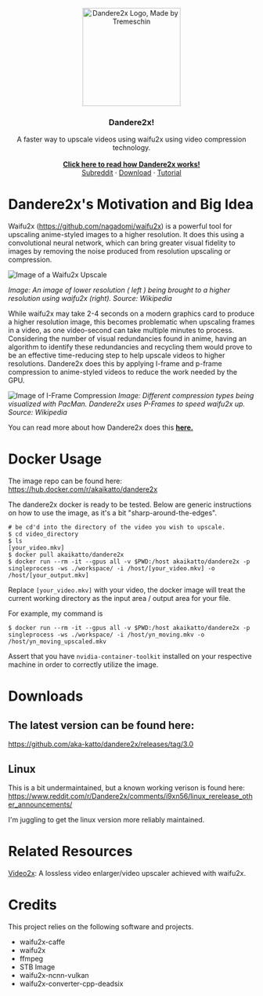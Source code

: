 <p align="center">
    <img src="https://i.imgur.com/ixiaGqT.jpgg" alt="Dandere2x Logo, Made by Tremeschin" width="200" height="200">
</p>

<h3 align="center">Dandere2x!</h3>
<p align="center">
  A faster way to upscale videos using waifu2x using video compression technology.
  <br>
  <br>
  <a href="https://github.com/aka-katto/dandere2x/wiki/How-Dandere2x-Works/"><strong>Click here to read how Dandere2x works! </strong></a>
  <br>
  <a href="https://www.reddit.com/r/Dandere2x/">Subreddit</a>
  ·
  <a href="https://github.com/aka-katto/dandere2x/releases/tag/2.0">Download</a>
  ·
  <a href="https://www.youtube.com/watch?v=5grmGE5al2A">Tutorial</a>
</p>

# Dandere2x's Motivation and Big Idea 

Waifu2x (https://github.com/nagadomi/waifu2x) is a powerful tool for upscaling anime-styled images to a higher resolution. It does this using a convolutional neural network, which can bring greater visual fidelity to images by removing the noise produced from resolution upscaling or compression.

![Image of a Waifu2x Upscale](https://i.imgur.com/irRaQ07.png)

*Image: An image of lower resolution ( left ) being brought to a higher resolution using waifu2x (right). Source: Wikipedia*


While waifu2x may take 2-4 seconds on a modern graphics card to produce a higher resolution image, this becomes problematic when upscaling frames in a video, as one video-second can take multiple minutes to process. Considering the number of visual redundancies found in anime, having an algorithm to identify these redundancies and recycling them would prove to be an effective time-reducing step to help upscale videos to higher resolutions. Dandere2x does this by applying I-frame and p-frame compression to anime-styled videos to reduce the work needed by the GPU.


![Image of I-Frame Compression](https://upload.wikimedia.org/wikipedia/commons/thumb/6/64/I_P_and_B_frames.svg/1920px-I_P_and_B_frames.svg.png)
*Image: Different compression types being visualized with PacMan. Dandere2x uses P-Frames to speed waifu2x up. Source: Wikipedia*

You can read more about how Dandere2x does this <a href="https://github.com/aka-katto/dandere2x/wiki/How-Dandere2x-Works/"><strong>here. </strong></a>

# Docker Usage

The image repo can be found here: https://hub.docker.com/r/akaikatto/dandere2x

The dandere2x docker is ready to be tested. Below are generic instructions on how to use the image, as it's a bit "sharp-around-the-edges".

```
# be cd'd into the directory of the video you wish to upscale. 
$ cd video_directory
$ ls
[your_video.mkv]
$ docker pull akaikatto/dandere2x
$ docker run --rm -it --gpus all -v $PWD:/host akaikatto/dandere2x -p singleprocess -ws ./workspace/ -i /host/[your_video.mkv] -o /host/[your_output.mkv]
```

Replace `[your_video.mkv]` with your video, the docker image will treat the current working directory as the input area / output area for your file. 

For example, my command is 
```
$ docker run --rm -it --gpus all -v $PWD:/host akaikatto/dandere2x -p singleprocess -ws ./workspace/ -i /host/yn_moving.mkv -o /host/yn_moving_upscaled.mkv
```

Assert that you have `nvidia-container-toolkit` installed on your respective machine in order to correctly utilize the image. 

# Downloads

## The latest version can be found here:

https://github.com/aka-katto/dandere2x/releases/tag/3.0

## Linux

This is a bit undermaintained, but a known working verison is found here: https://www.reddit.com/r/Dandere2x/comments/i9xn56/linux_rerelease_other_announcements/

I'm juggling to get the linux version more reliably maintained. 

# Related Resources

[Video2x](https://github.com/k4yt3x/video2x): A lossless video enlarger/video upscaler achieved with waifu2x.

# Credits

This project relies on the following software and projects.

- waifu2x-caffe
- waifu2x
- ffmpeg
- STB Image
- waifu2x-ncnn-vulkan
- waifu2x-converter-cpp-deadsix 
